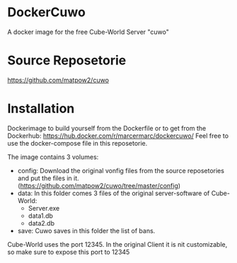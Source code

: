 # DockerCuwo
A docker image for the free Cube-World Server "cuwo"

# Source Reposetorie
https://github.com/matpow2/cuwo

# Installation
Dockerimage to build yourself from the Dockerfile or to get from the Dockerhub:
https://hub.docker.com/r/marcermarc/dockercuwo/
Feel free to use the docker-compose file in this reposetorie.

The image contains 3 volumes:
* config: Download the original vonfig files from the source reposetories and put the files in it. (https://github.com/matpow2/cuwo/tree/master/config)
* data: In this folder comes 3 files of the original server-software of Cube-World:
  * Server.exe
  * data1.db
  * data2.db
* save: Cuwo saves in this folder the list of bans.

Cube-World uses the port 12345. In the original Client it is nit customizable, so make sure to expose this port to 12345
